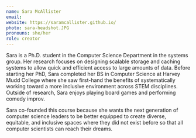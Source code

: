```yaml
---
name: Sara McAllister
email:
website: https://saramcallister.github.io/
photo: sara-headshot.JPG
pronouns: she/her
role: creator
---
```


Sara is a Ph.D. student in the Computer Science Department in the systems group. Her research focuses on designing scalable storage and caching systems to allow quick and efficient access to large amounts of data. Before starting her PhD, Sara completed her BS in Computer Science at Harvey Mudd College where she saw first-hand the benefits of systematically working toward a more inclusive environment across STEM disciplines. Outside of research, Sara enjoys playing board games and performing comedy improv.

Sara co-founded this course because she wants the next generation of computer science leaders to be better equipped to create diverse, equitable, and inclusive spaces where they did not exist before so that all computer scientists can reach their dreams.

